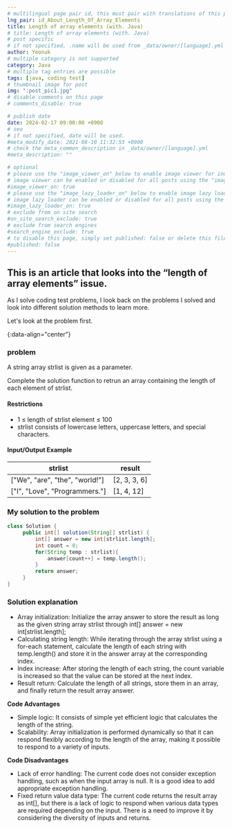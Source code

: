 ```yaml
---
# multilingual page pair id, this must pair with translations of this page. (This name must be unique)
lng_pair: id_About_Length_Of_Array_Elements
title: Length of array elements (with. Java)
# title: Length of array elements (with. Java)
# post specific
# if not specified, .name will be used from _data/owner/[language].yml
author: Yeonuk
# multiple category is not supported
category: Java
# multiple tag entries are possible
tags: [java, coding test]
# thumbnail image for post
img: ":post_pic1.jpg"
# disable comments on this page
# comments_disable: true

# publish date
date: 2024-02-17 09:00:00 +0900
# seo
# if not specified, date will be used.
#meta_modify_date: 2021-08-10 11:32:53 +0900
# check the meta_common_description in _data/owner/[language].yml
#meta_description: ""

# optional
# please use the "image_viewer_on" below to enable image viewer for individual pages or posts (_posts/ or [language]/_posts folders).
# image viewer can be enabled or disabled for all posts using the "image_viewer_posts: true" setting in _data/conf/main.yml.
#image_viewer_on: true
# please use the "image_lazy_loader_on" below to enable image lazy loader for individual pages or posts (_posts/ or [language]/_posts folders).
# image lazy loader can be enabled or disabled for all posts using the "image_lazy_loader_posts: true" setting in _data/conf/main.yml.
#image_lazy_loader_on: true
# exclude from on site search
#on_site_search_exclude: true
# exclude from search engines
#search_engine_exclude: true
# to disable this page, simply set published: false or delete this file
#published: false
---
```


<!-- outline-start -->

## This is an article that looks into the “length of array elements” issue.

As I solve coding test problems, I look back on the problems I solved and look into different solution methods to learn more.

Let's look at the problem first.

{:data-align="center"}

<!-- outline-end -->

### problem

A string array strlist is given as a parameter.

Complete the solution function to retrun an array containing the length of each element of strlist.

#### Restrictions

- 1 ≤ length of strlist element ≤ 100
- strlist consists of lowercase letters, uppercase letters, and special characters.

#### Input/Output Example

| strlist                        | result       |
| ------------------------------ | ------------ |
| ["We", "are", "the", "world!"] | [2, 3, 3, 6] |
| ["I", "Love", "Programmers."]  | [1, 4, 12]   |

<!-- | start_num | end_num | result |
| --------- | ------- | ------ |
| 10 | 3 | 0 | -->

### My solution to the problem

```java
class Solution {
     public int[] solution(String[] strlist) {
         int[] answer = new int[strlist.length];
         int count = 0;
         for(String temp : strlist){
             answer[count++] = temp.length();
         }
         return answer;
     }
}
```

### Solution explanation

- Array initialization: Initialize the array answer to store the result as long as the given string array strlist through int[] answer = new int[strlist.length];
- Calculating string length: While iterating through the array strlist using a for-each statement, calculate the length of each string with temp.length() and store it in the answer array at the corresponding index.
- Index increase: After storing the length of each string, the count variable is increased so that the value can be stored at the next index.
- Result return: Calculate the length of all strings, store them in an array, and finally return the result array answer.

**Code Advantages**

- Simple logic: It consists of simple yet efficient logic that calculates the length of the string.
- Scalability: Array initialization is performed dynamically so that it can respond flexibly according to the length of the array, making it possible to respond to a variety of inputs.

**Code Disadvantages**

- Lack of error handling: The current code does not consider exception handling, such as when the input array is null. It is a good idea to add appropriate exception handling.
- Fixed return value data type: The current code returns the result array as int[], but there is a lack of logic to respond when various data types are required depending on the input. There is a need to improve it by considering the diversity of inputs and returns.
